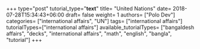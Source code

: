 +++
type="post"
tutorial_type="__text__"
title= "United Nations"
date= 2018-07-28T15:34:43+06:00
draft= false
weight= 1
authors= ["Polo Dev"]
categories= ["international affairs", "UN"]
tags= ["international affairs"]
tutorialTypes=["international affairs"]
available_tutorialTypes= ["bangaldesh affairs", "decks", "international affairs", "math", "english", "bangla", "tutorial"]
+++

